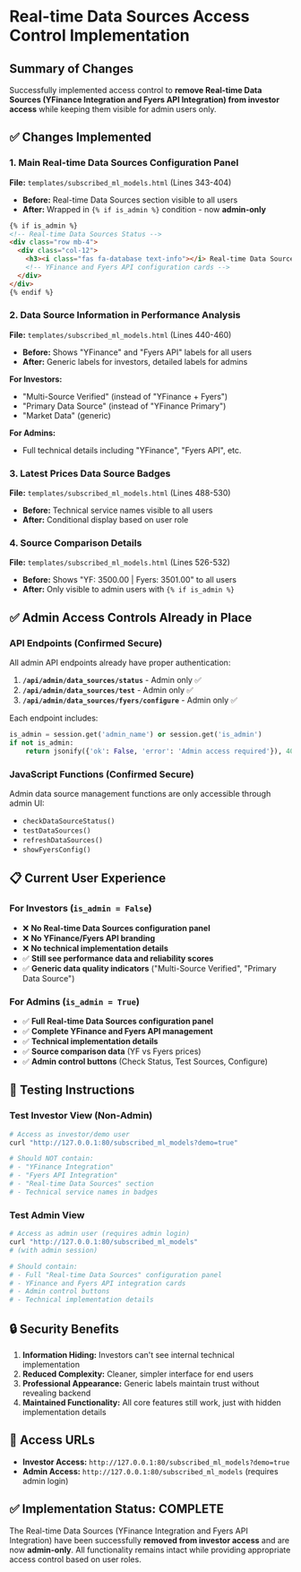 # Real-time Data Sources Access Control Implementation

## Summary of Changes

Successfully implemented access control to **remove Real-time Data Sources (YFinance Integration and Fyers API Integration) from investor access** while keeping them visible for admin users only.

## ✅ Changes Implemented

### 1. Main Real-time Data Sources Configuration Panel

**File:** `templates/subscribed_ml_models.html` (Lines 343-404)

- **Before:** Real-time Data Sources section visible to all users
- **After:** Wrapped in `{% if is_admin %}` condition - now **admin-only**

```html
{% if is_admin %}
<!-- Real-time Data Sources Status -->
<div class="row mb-4">
  <div class="col-12">
    <h3><i class="fas fa-database text-info"></i> Real-time Data Sources</h3>
    <!-- YFinance and Fyers API configuration cards -->
  </div>
</div>
{% endif %}
```

### 2. Data Source Information in Performance Analysis

**File:** `templates/subscribed_ml_models.html` (Lines 440-460)

- **Before:** Shows "YFinance" and "Fyers API" labels for all users
- **After:** Generic labels for investors, detailed labels for admins

**For Investors:**

- "Multi-Source Verified" (instead of "YFinance + Fyers")
- "Primary Data Source" (instead of "YFinance Primary")
- "Market Data" (generic)

**For Admins:**

- Full technical details including "YFinance", "Fyers API", etc.

### 3. Latest Prices Data Source Badges

**File:** `templates/subscribed_ml_models.html` (Lines 488-530)

- **Before:** Technical service names visible to all users
- **After:** Conditional display based on user role

### 4. Source Comparison Details

**File:** `templates/subscribed_ml_models.html` (Lines 526-532)

- **Before:** Shows "YF: 3500.00 | Fyers: 3501.00" to all users
- **After:** Only visible to admin users with `{% if is_admin %}`

## ✅ Admin Access Controls Already in Place

### API Endpoints (Confirmed Secure)

All admin API endpoints already have proper authentication:

1. **`/api/admin/data_sources/status`** - Admin only ✅
2. **`/api/admin/data_sources/test`** - Admin only ✅
3. **`/api/admin/data_sources/fyers/configure`** - Admin only ✅

Each endpoint includes:

```python
is_admin = session.get('admin_name') or session.get('is_admin')
if not is_admin:
    return jsonify({'ok': False, 'error': 'Admin access required'}), 403
```

### JavaScript Functions (Confirmed Secure)

Admin data source management functions are only accessible through admin UI:

- `checkDataSourceStatus()`
- `testDataSources()`
- `refreshDataSources()`
- `showFyersConfig()`

## 📋 Current User Experience

### For Investors (`is_admin = False`)

- ❌ **No Real-time Data Sources configuration panel**
- ❌ **No YFinance/Fyers API branding**
- ❌ **No technical implementation details**
- ✅ **Still see performance data and reliability scores**
- ✅ **Generic data quality indicators** ("Multi-Source Verified", "Primary Data Source")

### For Admins (`is_admin = True`)

- ✅ **Full Real-time Data Sources configuration panel**
- ✅ **Complete YFinance and Fyers API management**
- ✅ **Technical implementation details**
- ✅ **Source comparison data** (YF vs Fyers prices)
- ✅ **Admin control buttons** (Check Status, Test Sources, Configure)

## 🧪 Testing Instructions

### Test Investor View (Non-Admin)

```bash
# Access as investor/demo user
curl "http://127.0.0.1:80/subscribed_ml_models?demo=true"

# Should NOT contain:
# - "YFinance Integration"
# - "Fyers API Integration"
# - "Real-time Data Sources" section
# - Technical service names in badges
```

### Test Admin View

```bash
# Access as admin user (requires admin login)
curl "http://127.0.0.1:80/subscribed_ml_models"
# (with admin session)

# Should contain:
# - Full "Real-time Data Sources" configuration panel
# - YFinance and Fyers API integration cards
# - Admin control buttons
# - Technical implementation details
```

## 🔒 Security Benefits

1. **Information Hiding:** Investors can't see internal technical implementation
2. **Reduced Complexity:** Cleaner, simpler interface for end users
3. **Professional Appearance:** Generic labels maintain trust without revealing backend
4. **Maintained Functionality:** All core features still work, just with hidden implementation details

## 📍 Access URLs

- **Investor Access:** `http://127.0.0.1:80/subscribed_ml_models?demo=true`
- **Admin Access:** `http://127.0.0.1:80/subscribed_ml_models` (requires admin login)

## ✅ Implementation Status: **COMPLETE**

The Real-time Data Sources (YFinance Integration and Fyers API Integration) have been successfully **removed from investor access** and are now **admin-only**. All functionality remains intact while providing appropriate access control based on user roles.
